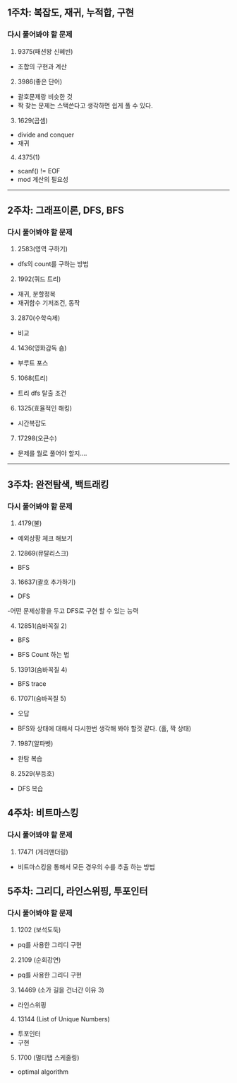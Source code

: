 ## 1주차: 복잡도, 재귀, 누적합, 구현

### 다시 풀어봐야 할 문제

1. 9375(패션왕 신혜빈)

- 조합의 구현과 계산

2. 3986(좋은 단어)

- 괄호문제랑 비슷한 것
- 짝 찾는 문제는 스택쓴다고 생각하면 쉽게 풀 수 있다.

3. 1629(곱셈)

- divide and conquer
- 재귀

4. 4375(1)

- scanf() != EOF
- mod 계산의 필요성

---

## 2주차: 그래프이론, DFS, BFS

### 다시 풀어봐야 할 문제

1. 2583(영역 구하기)

- dfs의 count를 구하는 방법

2. 1992(쿼드 트리)

- 재귀, 분할정복
- 재귀함수 기저조건, 동작

3. 2870(수학숙제)

- 비교

4. 1436(영화감독 숌)

- 부루트 포스

5. 1068(트리)

- 트리 dfs 탈출 조건

6. 1325(효율적인 해킹)

- 시간복잡도

7. 17298(오큰수)

- 문제를 뭘로 풀어야 할지....

---

## 3주차: 완전탐색, 백트래킹

### 다시 풀어봐야 할 문제

1. 4179(불)

- 예외상황 체크 해보기

2. 12869(뮤탈리스크)

- BFS

3. 16637(괄호 추가하기)

- DFS

-어떤 문제상황을 두고 DFS로 구현 할 수 있는 능력

4. 12851(숨바꼭질 2)

- BFS

- BFS Count 하는 법

5. 13913(숨바꼭질 4)

- BFS trace

6. 17071(숨바꼭질 5)

- 오답

- BFS와 상태에 대해서 다시한번 생각해 봐야 할것 같다. (홀, 짝 상태)

7. 1987(알파벳)

- 완탐 복습

8. 2529(부등호)

- DFS 복습

## 4주차: 비트마스킹

### 다시 풀어봐야 할 문제

1. 17471 (게리맨더링)

- 비트마스킹을 통해서 모든 경우의 수를 추출 하는 방법

## 5주차: 그리디, 라인스위핑, 투포인터

### 다시 풀어봐야 할 문제

1. 1202 (보석도둑)

- pq를 사용한 그리디 구현

2. 2109 (순회강연)

- pq를 사용한 그리디 구현

3. 14469 (소가 길을 건너간 이유 3)

- 라인스위핑

4. 13144 (List of Unique Numbers)

- 투포인터
- 구현

5. 1700 (멀티탭 스케줄링)

- optimal algorithm
